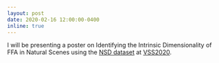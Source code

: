 ```yaml
---
layout: post
date: 2020-02-16 12:00:00-0400
inline: true
---
```


I will be presenting a poster on Identifying the Intrinsic Dimensionality of FFA in Natural Scenes using the [NSD dataset](http://naturalscenesdataset.org/) at [VSS2020](https://www.visionsciences.org/).
